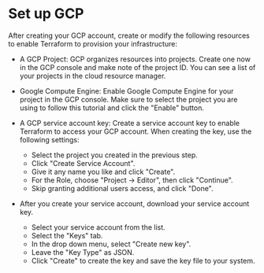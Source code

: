# Set up GCP

After creating your GCP account, create or modify the following resources to enable Terraform to provision your infrastructure:

- A GCP Project: GCP organizes resources into projects. Create one now in the GCP console and make note of the project ID. You can see a list of your projects in the cloud resource manager.

- Google Compute Engine: Enable Google Compute Engine for your project in the GCP console. Make sure to select the project you are using to follow this tutorial and click the "Enable" button.

- A GCP service account key: Create a service account key to enable Terraform to access your GCP account. When creating the key, use the following settings:
    - Select the project you created in the previous step.
    - Click "Create Service Account".
    - Give it any name you like and click "Create".
    - For the Role, choose "Project -> Editor", then click "Continue".
    - Skip granting additional users access, and click "Done".
    
- After you create your service account, download your service account key.
    - Select your service account from the list.
    - Select the "Keys" tab.
    - In the drop down menu, select "Create new key".
    - Leave the "Key Type" as JSON.
    - Click "Create" to create the key and save the key file to your system.

